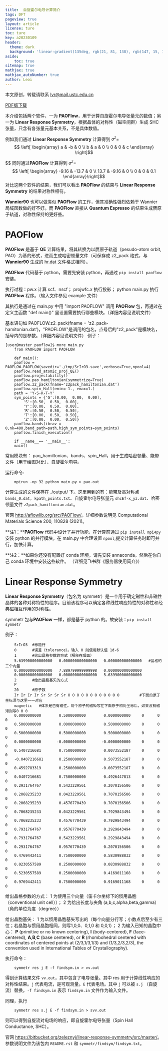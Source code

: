 ```yaml
---
title:  自旋霍尔电导计算简介
tags: DFT
pageview: true
layout: article
license: ture
toc: ture
key: a20230109
header:
  theme: dark
  background: 'linear-gradient(135deg, rgb(21, 81, 138), rgb(147, 15, 139))'
aside:
    toc: true
sitemap: true
mathjax: true
mathjax_autoNumber: true
author: Leoi
---
```

本文原创，转载请联系 lvr@mail.ustc.edu.cn

[PDF版下载](https://leoijeon.github.io/assets/自旋霍尔电导计算简介.pdf)

本介绍包括两个软件，一为 **PAOFlow**，用于计算自旋霍尔电导张量元的数值；另一为 **Linear Response Symmetry**，根据晶体的对称性（磁空间群）生成 SHC 张量，只含有各张量元基本关系，不是具体数值。

例如我们通过 **Linear Response Symmetry** 计算得到 $\sigma^z$=
$$
\left[
\begin{array}
     a & -b & 0 \\
     b &  a & 0  \\
     0 &  0 & c
\end{array}
\right]$$

$$ 同时通过**PAOFlow** 计算得到 $\sigma^z$=
   $$ \left[ \begin{array}
        -9.16 & -13.7 & 0 \\
        13.7 & -9.16 & 0  \\
        0 & 0 & 0.1
    \end{array}\right]$$ 对比这两个软件的结果，我们可以看出 **PAOFlow** 的结果与 **Linear Response Symmetry** 的结果对称性相符。

**Wannier90** 也可以做类似 **PAOFlow** 的工作，但其准确性强烈依赖于 Wannier 局域函数做的好不好。而 **PAOFlow** 直接从 **Quantum Espresso** 的结果生成赝原子轨道，对称性保持的更好些。

# **PAOFlow**

**PAOFlow** 是基于 **QE** 计算结果，将其转换为以赝原子轨道（pesudo-atom orbit, PAO）为基的形式，进而生成哈密顿量文件（可保存成 z2_pack 格式，与 **Wannier90** 生成的 hr.dat 文件格式相同）。

**PAOFlow** 代码基于 python，需要先安装 python，再通过
`pip install paoflow` 安装。

执行过程：pw.x 计算 scf、nscf； projwfc.x 执行投影； python main.py 执行 **PAOFlow** 程序。（输入文件参见 example 文件）

其执行是通过在 main.py 中用 "import PAOFLOW" 调用 **PAOFlow** 包，再通过在定义主函数 "def main()" 里设置需要执行哪些模块。（详细内容见说明文件）

基本语句如 PAOFLOW.z2_pack(fname = 'z2_pack-hamitonian.dat')，"PAOFLOW"是调用的包名，点号后的"z2_pack"是模块名，括号内的是参数。（详细内容见说明文件） 例子：

    [user@master paoflow]$ more main.py
        from PAOFLOW import PAOFLOW
        
        def main():
        paoflow = PAOFLOW.PAOFLOW(savedir='./tmp/SrIrO3.save',verbose=True,npool=4)
        paoflow.read_atomic_proj_QE()
        paoflow.projectability()
        paoflow.pao_hamiltonian(symmetrize=True)
        paoflow.z2_pack(fname='z2pack_hamiltonian.dat')
        paoflow.spin_Hall(emin=-1., emax=1.)
        path = 'Y-S-R-T-Y'
        sym_points = {'G':[0.00,  0.00,  0.00], 
            'S':[0.50,  0.50,  0.00], 
            'Y':[0.00,  0.50,  0.00],
            'R':[0.50,  0.50,  0.50], 
            'T':[0.00,  0.50,  0.50], 
            'Z':[0.00,  0.00,  0.50]}
        paoflow.bands(ibrav = 0,nk=400,band_path=path,high_sym_points=sym_points)
        paoflow.finish_execution()
        
        if __name__== '__main__':
        main()

常用模块有：
pao_hamiltonian、bands、spin_Hall，用于生成哈密顿量、能带文件（用于绘图对比）、自旋霍尔电导。

运行命令:

        mpirun -np 32 python main.py > pao.out

计算生成的文件保存在 ./output/ 下。这里用到的有：能带及高对称点 `bands_0.dat, kpath_points.txt`、自旋霍尔电导张量元 `shcEf-x_yz.dat`、哈密顿量文件 `z2pack_hamiltonian.dat`。

官网 <http://aflowlib.org/src/PAOFlow/>。详细参数说明见 Computational Materials Science 200, 110828 (2021)。

**注1：****PAOFlow** 代码中设计了并行功能，在计算前通过 `pip install mpi4py` 安装 python 的并行模块。在 main.py 中合理设置 `npool`,提交计算任务时即可并行，加快计算。

**注2：**如果你还没有配置好 conda 环境，请先安装 annaconda。然后在你自己 conda 环境中安装这些软件。 （详细见飞书群《服务器使用简介》）

#  **Linear Response Symmetry**

**Linear Response Symmetry**（包名为 symmetr）是一个用于确定磁性和非磁性晶体的各种对称特性的程序。目前该程序可以确定各种线性响应特性的对称性和经典磁相互作用的对称性。

symmetr 包与**PAOFlow** 一样，都是基于 python 的。故安装：`pip install symmetr`

例子：

        SrIrO3  #标题行
        0       #误差（tolerance）。输入 0 则使用默认值 1d-6
        1       #给出晶格参数的方式（解释在后面）
        5.639900000000000   0.000000000000000   0.000000000000000   #晶格的三个向量
        0.000000000000000   7.889799999999998   0.000000000000000
        0.000000000000000   0.000000000000000   5.639900000000000
        2       #给出晶胞基矢的方式
        P       
        20      #原子数
        Ir Ir Ir Ir Sr Sr Sr Sr O O O O O O O O O O O O         #下面的原子坐标须与这里一一对应
        magnetic   #体系是否有磁性。每个原子的磁矩写在下面原子相对坐标后，如果没有磁矩则写0 0 0
        0.0000000000        0.5000000000        0.0000000000     0      0     0
        0.5000000000        0.0000000000        0.5000000000     0      0     0
        0.5000000000        0.5000000000        0.5000000000     0      0     0
        0.0000000000       -0.0000000000       -0.0000000000     0      0     0
        0.5407216681        0.7500000000        0.0073552187     0      0     0
        -0.0407216681       0.2500000000        0.5073552187     0      0     0
        0.4592783319        0.2500000000       -0.0073552187     0      0     0
        0.0407216681        0.7500000000        0.4926447813     0      0     0
        0.2931764767        0.5423229561        0.2070156506     0      0     0
        0.2068235233        0.0423229561        0.7070156506     0      0     0
        0.2068235233        0.4576770439        0.7070156506     0      0     0
        0.7068235233        0.0423229561        0.7929843494     0      0     0
        0.7068235233        0.4576770439        0.7929843494     0      0     0
        0.7931764767        0.9576770439        0.2929843494     0      0     0
        0.7931764767        0.5423229561        0.2929843494     0      0     0
        0.2931764767        0.9576770439        0.2070156506     0      0     0
        0.4769442411        0.7500000000        0.5830988832     0      0     0
        0.0230557589        0.2500000000        0.0830988832     0      0     0
        0.5230557589        0.2500000000        0.4169011168     0      0     0
        0.9769442411        0.7500000000        0.9169011168     0      0     0

给出晶格参数的方式： 1 为使用三个向量（笛卡尔坐标下的惯用晶胞（conventional unit cell））； 2 为给出长度与夹角 (a,b,c,alpha,beta,gamma）（角的单位为度（degree））

给出晶胞基矢： 1 为以惯用晶胞基矢写出的（每个向量分行写；小数点后至少有三位；若晶胞与惯用晶胞相同，则写1,0,0、0,1,0
和 0,0,1）； 2 为输入已知的晶胞中心： **P** (primitive or no known
centering), **I** (body-centered), **F** (face-centered),
**A**,**B**,**C** (base centered), or **R** (rhombohedral centered with
coordinates of centered points at (2/3,1/3,1/3) and (1/3,2/3,2/3), the
convention used in International Tables of Crystallography).

执行命令：

        symmetr res j E -f findsym.in > vv.out

得到计算结果文件 `vv.out`，其中包含了电导张量。其中 res 用于计算线性响应的对称性结果。`j` 代表电流，是可观测量。`E` 代表电场。其中 `j` 可以被 `s.j` （自旋流）替换。`-f findsym.in` 表示 `findsym.in` 文件作为输入文件。

同理，执行

        symmetr res s.j E -f findsym.in > svv.out

则可以得到自旋流对电场的响应，即自旋霍尔电导张量（Spin Hall Conductance, SHC）。

官网 <https://bitbucket.org/zeleznyj/linear-response-symmetry/src/master/>。参数说明文件为该包内 `README.rst` 和 `symmetr/findsym/findsym.txt`。
